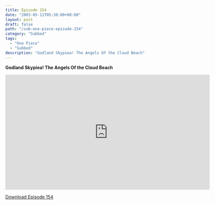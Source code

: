 ```yaml
---
title: Episode 154
date: "2003-05-11T05:30:00+00:00"
layout: post
draft: false
path: "/sub-one-piece-episode-154"
category: "Subbed"
tags:
  - "One Piece"
  - "Subbed"
description: "Godland Skypiea! The Angels Of the Cloud Beach"
---
```


**Godland Skypiea! The Angels Of the Cloud Beach**

<iframe width="640" height="360" src="https://www.rapidvideo.com/e/FXQE91HUKE" frameborder="0" marginwidth=0 marginheight=0 scrolling=no allowfullscreen></iframe>

<a href="http://ouo.io/qs/eCodkFEQ?s=https://rapidvid.to/d/https://www.rapidvideo.com/e/FXQE91HUKE">Download Episode 154</a>
